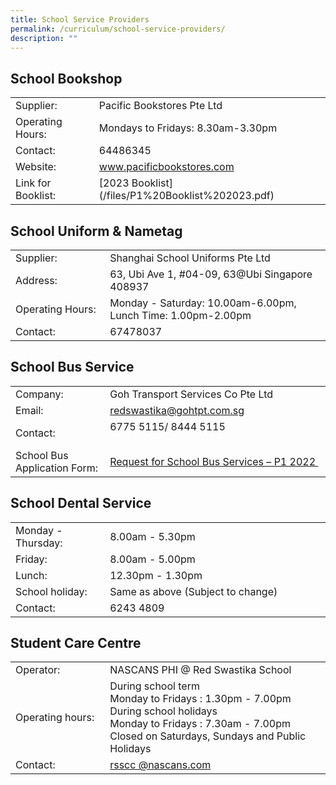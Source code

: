 ```yaml
---
title: School Service Providers
permalink: /curriculum/school-service-providers/
description: ""
---
```

<div id="_ptoo_130714" class="pageblock_box ">
    <h2 id="_ptoh_130714" class="ive_editable ive_ptoh">School Bookshop</h2>
    <div id="_ptod_130714" class="ive_editable ive_ptod ive_content"><div>
<table class="ive_eobj_center iveo_table ives_tab_simple3" style="width: 100%;">
<tbody>
<tr>
<td style="width: 245px;">
<div style="text-align: left;">Supplier:
</div>
</td>
<td style="width: 573px;">
<div style="text-align: left;">Pacific Bookstores Pte Ltd
</div>
</td>
</tr>
<tr>
<td style="text-align: left;">Operating Hours:<br>
</td>
<td style="text-align: left;">Mondays to Fridays: 8.30am-3.30pm<br>
</td>
</tr>
<tr>
<td style="text-align: left;">Contact:
</td>
<td style="text-align: left;">64486345<br>
</td>
</tr>
<tr>
<td style="text-align: left;">Website:
</td>
<td style="text-align: left;"><a href="http://www.pacificbookstores.com/" target="_blank" style="background-color: initial;">www.pacificbookstores.com</a><br>
</td>
</tr>
<tr>
<td style="text-align: left;">Link for Booklist:</td>
	<td style="text-align: left;"> [2023 Booklist] 
		(/files/P1%20Booklist%202023.pdf) </td>
</tr>
</tbody>
</table>
</div></div>
</div>

<div id="_ptoo_130715" class="pageblock_box ">
    <h2 id="_ptoh_130715" class="ive_editable ive_ptoh">School Uniform &amp; Nametag</h2>
    <div id="_ptod_130715" class="ive_editable ive_ptod ive_content"><div>
<table class="ive_eobj_center iveo_table ives_tab_simple3" style="width: 100%;">
<tbody>
<tr>
<td style="width: 30%;">
<div style="text-align: left;">Supplier:
</div>
</td>
<td>
<div style="text-align: left;">Shanghai School Uniforms Pte Ltd
</div>
</td>
</tr>
<tr>
<td style="text-align: left;">Address:
</td>
<td style="text-align: left;">63, Ubi Ave 1, #04-09, 63@Ubi Singapore 408937<br>
</td>
</tr>
<tr>
<td style="text-align: left;">Operating Hours:
</td>
<td>
<div style="text-align: left;"><span style="background-color: initial;">Monday - Saturday: 10.00am-6.00pm,</span>
</div>
<div style="text-align: left;"><span style="background-color: initial;">Lunch Time: 1.00pm-2.00pm</span>
</div>
</td>
</tr>
<tr>
<td style="text-align: left;">Contact:
</td>
<td style="text-align: left;">67478037<br>
</td>
</tr>
</tbody>
</table>
</div></div>
</div>

<div id="_ptoo_130716" class="pageblock_box ">
    <h2 id="_ptoh_130716" class="ive_editable ive_ptoh">School Bus Service</h2>
    <div id="_ptod_130716" class="ive_editable ive_ptod ive_content">
<table class="ive_eobj_center iveo_table ives_tab_simple3" style="width: 100%;">
<tbody>
<tr>
<td style="width: 30%;">
<div style="text-align: left;">Company:
</div>
</td>
<td>
<div style="text-align: left;">Goh Transport Services Co Pte Ltd
</div>
</td>
</tr>
<tr>
<td style="text-align: left;">Email:
</td>
<td style="text-align: left;"><a href="mailto:redswastika@gohtpt.com.sg" target="">redswastika@gohtpt.com.sg</a>
</td>
</tr>
<tr>
<td style="text-align: left;">Contact:
</td>
<td style="text-align: left;">6775 5115/ 8444 5115<span>&nbsp;&nbsp; &nbsp;</span><span>&nbsp;&nbsp;</span><span>&nbsp;&nbsp; &nbsp;</span><span>&nbsp;&nbsp; &nbsp;</span><span>&nbsp;&nbsp; &nbsp;</span><span>&nbsp;&nbsp; &nbsp;</span><span>&nbsp;&nbsp; &nbsp;</span><span>&nbsp;&nbsp; &nbsp;</span><span>&nbsp;&nbsp; &nbsp;</span><span>&nbsp;&nbsp; &nbsp;</span><span>&nbsp;&nbsp; &nbsp;</span><span>&nbsp;&nbsp; &nbsp;</span><span>&nbsp;&nbsp; &nbsp;</span><span>&nbsp;&nbsp; &nbsp;</span><span>&nbsp;&nbsp; &nbsp;</span><span>&nbsp;&nbsp; &nbsp;</span><span>&nbsp;&nbsp; &nbsp;</span><span>&nbsp;&nbsp; &nbsp;</span><span>&nbsp;&nbsp; &nbsp;</span><span>&nbsp;&nbsp; &nbsp;</span><span>&nbsp;&nbsp; &nbsp;</span><span>&nbsp;&nbsp; &nbsp;</span><span>&nbsp;&nbsp; &nbsp;</span><span>&nbsp;&nbsp; &nbsp;</span><span>&nbsp;&nbsp; &nbsp;</span><span>&nbsp;&nbsp;</span></td>
</tr><tr><td style="text-align: left;">School Bus Application Form:</td><td style="text-align: left;"><a href="/qql/slot/u530/Request for School Bus Services - P1 2022.pdf" target="_blank">Request for School Bus Services – P1 2022&nbsp;</a></td></tr>
</tbody>
</table>
</div>
</div>

<div id="_ptoo_130717" class="pageblock_box ">
    <h2 id="_ptoh_130717" class="ive_editable ive_ptoh">School Dental Service</h2>
    <div id="_ptod_130717" class="ive_editable ive_ptod ive_content"><div>
<table class="ive_eobj_center iveo_table ives_tab_simple3" style="width: 100%;">
<tbody>
<tr>
<td style="width: 30%;">
<div style="text-align: left;">Monday - Thursday:
</div>
</td>
<td>
<div style="text-align: left;">8.00am - 5.30pm
</div>
</td>
</tr>
<tr>
<td style="text-align: left;">Friday:
</td>
<td style="text-align: left;">8.00am - 5.00pm
</td>
</tr>
<tr>
<td style="text-align: left;">Lunch:
</td>
<td style="text-align: left;">12.30pm - 1.30pm
</td>
</tr>
<tr>
<td style="text-align: left;">School holiday:
</td>
<td style="text-align: left;">Same as above (Subject to change)
</td>
</tr>
<tr>
<td style="text-align: left;">Contact:
</td>
<td style="text-align: left;">6243 4809
</td>
</tr>
</tbody>
</table>
</div></div>
</div>

<div id="_ptoo_130718" class="pageblock_box ">
    <h2 id="_ptoh_130718" class="ive_editable ive_ptoh">Student Care Centre</h2>
    <div id="_ptod_130718" class="ive_editable ive_ptod ive_content"><div>
<table class="ive_eobj_center iveo_table ives_tab_simple3" style="width: 100%;">
<tbody>
<tr>
<td style="width: 30%;">
<div style="text-align: left;">Operator:
</div>
</td>
<td>
<div style="text-align: left;">NASCANS PHI @ Red Swastika School
</div>
</td>
</tr>
<tr>
<td style="text-align: left;">Operating hours:
</td>
<td>
<div style="text-align: left;"><span style="background-color: initial;">During school term</span>
</div>
<div style="text-align: left;"><span style="background-color: initial;">Monday to Fridays   :    1.30pm - 7.00pm</span>
</div>
<div style="text-align: left;"><span style="background-color: initial;">During school holidays</span>
</div>
<div style="text-align: left;"><span style="background-color: initial;">Monday to Fridays   :    7.30am - 7.00pm</span>
</div>
<div style="text-align: left;"><span style="background-color: initial;">Closed on Saturdays, Sundays and Public Holidays</span>
</div>
</td>
</tr>
<tr>
<td style="text-align: left;">Contact:
</td>
<td style="text-align: left;"><a href="mailto:rsscc
@nascans.com" target="">rsscc
@nascans.com</a><br>
</td>
</tr>
</tbody>
</table>
</div>
<br><br></div>
</div>